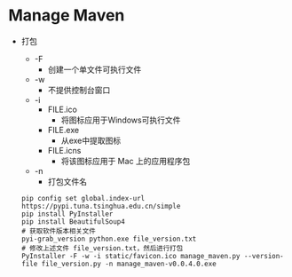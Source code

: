# Manage Maven

- 打包
    - -F
        - 创建一个单文件可执行文件
    - -w
        - 不提供控制台窗口
    - -i
        - FILE.ico
            - 将图标应用于Windows可执行文件
        - FILE.exe
            - 从exe中提取图标
        - FILE.icns
            - 将该图标应用于 Mac 上的应用程序包
    - -n
        - 打包文件名

    ```shell
    pip config set global.index-url https://pypi.tuna.tsinghua.edu.cn/simple
    pip install PyInstaller
    pip install BeautifulSoup4
    # 获取软件版本相关文件
    pyi-grab_version python.exe file_version.txt
    # 修改上述文件 file_version.txt，然后进行打包
    PyInstaller -F -w -i static/favicon.ico manage_maven.py --version-file file_version.py -n manage_maven-v0.0.4.0.exe
    ```
